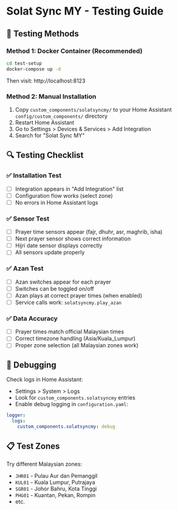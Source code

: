 # Solat Sync MY - Testing Guide

## 🧪 Testing Methods

### Method 1: Docker Container (Recommended)
```bash
cd test-setup
docker-compose up -d
```
Then visit: http://localhost:8123

### Method 2: Manual Installation
1. Copy `custom_components/solatsyncmy/` to your Home Assistant `config/custom_components/` directory
2. Restart Home Assistant
3. Go to Settings > Devices & Services > Add Integration
4. Search for "Solat Sync MY"

## 🔍 Testing Checklist

### ✅ Installation Test
- [ ] Integration appears in "Add Integration" list
- [ ] Configuration flow works (select zone)
- [ ] No errors in Home Assistant logs

### ✅ Sensor Test  
- [ ] Prayer time sensors appear (fajr, dhuhr, asr, maghrib, isha)
- [ ] Next prayer sensor shows correct information
- [ ] Hijri date sensor displays correctly
- [ ] All sensors update properly

### ✅ Azan Test
- [ ] Azan switches appear for each prayer
- [ ] Switches can be toggled on/off
- [ ] Azan plays at correct prayer times (when enabled)
- [ ] Service calls work: `solatsyncmy.play_azan`

### ✅ Data Accuracy
- [ ] Prayer times match official Malaysian times
- [ ] Correct timezone handling (Asia/Kuala_Lumpur)
- [ ] Proper zone selection (all Malaysian zones work)

## 🐛 Debugging

Check logs in Home Assistant:
- Settings > System > Logs
- Look for `custom_components.solatsyncmy` entries
- Enable debug logging in `configuration.yaml`:

```yaml
logger:
  logs:
    custom_components.solatsyncmy: debug
```

## 📋 Test Zones
Try different Malaysian zones:
- `JHR01` - Pulau Aur dan Pemanggil
- `KUL01` - Kuala Lumpur, Putrajaya
- `SGR01` - Johor Bahru, Kota Tinggi
- `PHG01` - Kuantan, Pekan, Rompin
- etc. 